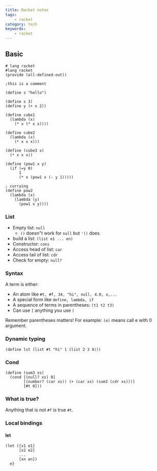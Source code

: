 ```yaml
---
title: Racket notes
tags:
    - racket
category: tech
keywords:
    - racket
---
```


## Basic

```racket
# lang racket
#lang racket
(provide (all-defined-out))

;this is a comment

(define s "hello")

(define x 3)
(define y (+ x 2))

(define cube1
  (lambda (x)
    (* x (* x x))))

(define cube2
  (lambda (x)
    (* x x x)))

(define (cube3 x)
  (* x x x))

(define (pow1 x y)
  (if (=y 0)
      1
      (* x (pow1 x (- y 1)))))

; currying
(define pow2
  (lambda (x)
    (lambda (y)
      (pow1 x y))))

```

### List

* Empty list: `null`
	* `()` doesn"t work for `null` but `'()` does
* build a list: `(list e1 ... en)`
* Constructor: `cons`
* Access head of list: `car`
* Access tail of list: `cdr`
* Check for empty: `null?`

### Syntax

A term is either:
* An atom like `#t, #f, 34, "hi", null, 4.0, x,...`
* A special form like `define, lambda, if`
* A sequence of terms in parentheses: `(t1 t2 t3)`
* Can use `[` anything you use `(`

Remember parentheses matters! For example:
`(e)` means call e with 0 argument.

### Dynamic typing

```racket
(define lst (list #t "hi" 1 (list 2 3 4)))
```

### Cond

```racket
(define (sum3 xs)
  (cond [(null? xs) 0]
        [(number? (car xs)) (+ (car xs) (sum3 (cdr xs)))]
        [#t 0]))
```

### What is true?

Anything that is not `#f` is true `#t`.

### Local bindings

#### let

```racket
(let ([x1 e1]
      [x2 e2]
      ...
      [xn en])
  e}
```
<!--stackedit_data:
eyJoaXN0b3J5IjpbMTg3OTYxMTk3MSw1NDgwNDQzMzksLTE0Mz
YwMjE0OTUsMjEwMjAyNjYzMywxNDMyNTE1MTU1LC0xMDYwMDY1
Mjc3LDE4MDMyNjc1OCwxNzgyMzM5NDk1LC0xNzg0NDY0Mjg2LD
kxODE2NjExMywtOTY3NzI3ODMwLC0xNzg0NDY0Mjg2LC0xNzg0
NDY0Mjg2LC0xOTkyMTcxNjgwXX0=
-->